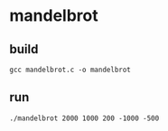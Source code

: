 # mandelbrot

## build

```shell
gcc mandelbrot.c -o mandelbrot
```

## run

```shell
./mandelbrot 2000 1000 200 -1000 -500
```
